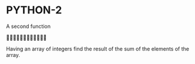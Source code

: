 # PYTHON-2
A second function


👾👾👾👾👾👾👾👾👾👾👾👾


Having an array of integers find the result of the sum of the elements of the array.
